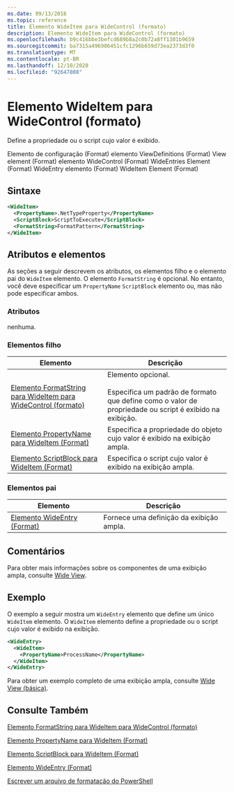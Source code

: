 ```yaml
---
ms.date: 09/13/2016
ms.topic: reference
title: Elemento WideItem para WideControl (formato)
description: Elemento WideItem para WideControl (formato)
ms.openlocfilehash: b9c416bbe3befcd689b8a2c0b72a8ff1301b9659
ms.sourcegitcommit: ba7315a496986451cfc1296b659d73ea2373d3f0
ms.translationtype: MT
ms.contentlocale: pt-BR
ms.lasthandoff: 12/10/2020
ms.locfileid: "92647808"
---
```

# <a name="wideitem-element-for-widecontrol-format"></a>Elemento WideItem para WideControl (formato)

Define a propriedade ou o script cujo valor é exibido.

Elemento de configuração (Format) elemento ViewDefinitions (Format) View element (Format) elemento WideControl (Format) WideEntries Element (Format) WideEntry elemento (Format) WideItem Element (Format)

## <a name="syntax"></a>Sintaxe

```xml
<WideItem>
  <PropertyName>.NetTypeProperty</PropertyName>
  <ScriptBlock>ScriptToExecute</ScriptBlock>
  <FormatString>FormatPattern</FormatString>
</WideItem>
```

## <a name="attributes-and-elements"></a>Atributos e elementos

As seções a seguir descrevem os atributos, os elementos filho e o elemento pai do `WideItem` elemento. O elemento `FormatString` é opcional. No entanto, você deve especificar um `PropertyName` `ScriptBlock` elemento ou, mas não pode especificar ambos.

### <a name="attributes"></a>Atributos

nenhuma.

### <a name="child-elements"></a>Elementos filho

|Elemento|Descrição|
|-------------|-----------------|
|[Elemento FormatString para WideItem para WideControl (formato)](./formatstring-element-for-wideitem-for-widecontrol-format.md)|Elemento opcional.<br /><br /> Especifica um padrão de formato que define como o valor de propriedade ou script é exibido na exibição.|
|[Elemento PropertyName para WideItem (Format)](./propertyname-element-for-wideitem-for-widecontrol-format.md)|Especifica a propriedade do objeto cujo valor é exibido na exibição ampla.|
|[Elemento ScriptBlock para WideItem (Format)](./scriptblock-element-for-wideitem-for-widecontrol-format.md)|Especifica o script cujo valor é exibido na exibição ampla.|

### <a name="parent-elements"></a>Elementos pai

|Elemento|Descrição|
|-------------|-----------------|
|[Elemento WideEntry (Format)](./wideentry-element-for-widecontrol-format.md)|Fornece uma definição da exibição ampla.|

## <a name="remarks"></a>Comentários

Para obter mais informações sobre os componentes de uma exibição ampla, consulte [Wide View](./creating-a-wide-view.md).

## <a name="example"></a>Exemplo

O exemplo a seguir mostra um `WideEntry` elemento que define um único `WideItem` elemento. O `WideItem` elemento define a propriedade ou o script cujo valor é exibido na exibição.

```xml
<WideEntry>
  <WideItem>
    <PropertyName>ProcessName</PropertyName>
  </WideItem>
</WideEntry>
```

Para obter um exemplo completo de uma exibição ampla, consulte [Wide View (básica)](./wide-view-basic.md).

## <a name="see-also"></a>Consulte Também

[Elemento FormatString para WideItem para WideControl (formato)](./formatstring-element-for-wideitem-for-widecontrol-format.md)

[Elemento PropertyName para WideItem (Format)](./propertyname-element-for-wideitem-for-widecontrol-format.md)

[Elemento ScriptBlock para WideItem (Format)](./scriptblock-element-for-wideitem-for-widecontrol-format.md)

[Elemento WideEntry (Format)](./wideentry-element-for-widecontrol-format.md)

[Escrever um arquivo de formatação do PowerShell](./writing-a-powershell-formatting-file.md)
